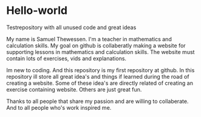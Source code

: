 # Hello-world
Testrepository with all unused code and great ideas

My name is Samuel Thewessen. I'm a teacher in mathematics and calculation skills. My goal on github is collaberatly making a website for supporting lessons in mathematics and calculation skills. The website must contain lots of exercises, vids and explanations.

Im new to coding. And this repository is my first repository at github. In this repository ill store all great idea's and things if learned during the road of creating a website. Some of these idea's are directly related of creating an exercise containing website. Others are just great fun.

Thanks to all people that share my passion and are willing to collaberate. And to all people who's work inspired me.
